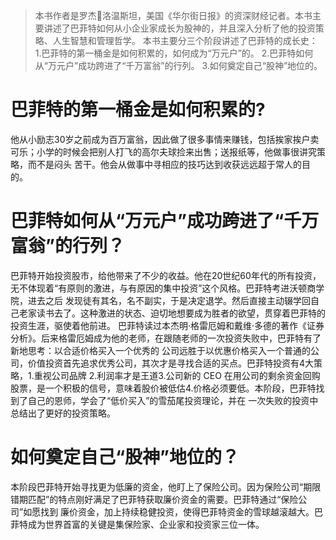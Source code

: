 > 本书作者是罗杰洛温斯坦，美国《华尔街日报》的资深财经记者。本书主要讲述了巴菲特如何从小企业家成长为股神的，并且深入分析了他的投资策略、人生智慧和管理哲学。
  本书主要分三个阶段讲述了巴菲特的成长史： 1.巴菲特的第一桶金是如何积累的，如何成为“万元户”的。 2.巴菲特如何从“万元户”成功跨进了“千万富翁”的行列。 
  3.如何奠定自己“股神”地位的。

# 巴菲特的第一桶金是如何积累的? 
他从小励志30岁之前成为百万富翁，因此做了很多事情来赚钱，包括挨家挨户卖可乐；小学的时候会把别人打飞的高尔夫球捡来出售；送报纸等，他做事很讲究策略，而不是闷头
苦干。他会从做事中寻相应的技巧达到收获远远超于常人的目的。

# 巴菲特如何从“万元户”成功跨进了“千万富翁”的行列？
巴菲特开始投资股市，给他带来了不少的收益。他在20世纪60年代的所有投资，无不体现着“有原则的激进，与有原因的集中投资”这个风格。巴菲特考进沃顿商学院，进去之后
发现徒有其名，名不副实，于是决定退学。然后直接主动辍学回自己老家读书去了。这种激进的状态、迫切地想要成为胜者的欲望，贯穿着巴菲特的投资生涯，驱使着他前进。
巴菲特读过本杰明·格雷厄姆和戴维·多德的著作《证券分析》。后来格雷厄姆成为他的老师，在跟随老师的一次投资失败中，巴菲特有了新地思考：以合适价格买入一个优秀的
公司远胜于以优惠价格买入一个普通的公司，价值投资首先追求优秀公司，其次才是寻找合适的买点。巴菲特投资有4大策略，1.重视公司品牌 2.利润率才是王道3.公司新的
CEO 在用公司的剩余资金回购股票，是一个积极的信号，意味着股价被低估4.价格必须要低。本阶段，巴菲特找到了自己的恩师，学会了“低价买入”的雪茄尾投资理论，并在
一次失败的投资中总结出了更好的投资策略。

# 如何奠定自己“股神”地位的？
本阶段巴菲特开始寻找更为低廉的资金，他盯上了保险公司。因为保险公司“期限错期匹配”的特点刚好满足了巴菲特获取廉价资金的需要。巴菲特通过“保险公司”如愿找到
廉价资金，加上持续稳健投资，使得巴菲特资金的雪球越滚越大。巴菲特成为世界首富的关键是集保险家、企业家和投资家三位一体。


